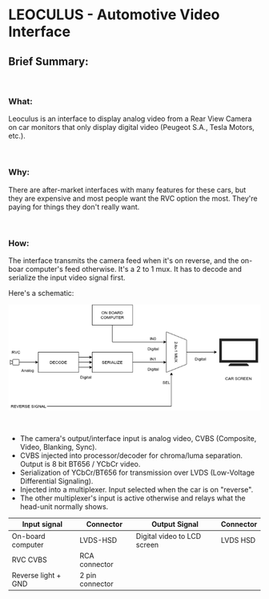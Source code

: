 # LEOCULUS - Automotive Video Interface

## Brief Summary:

&nbsp;

### What:

Leoculus is an interface to display analog video from a Rear View Camera on car monitors that only display digital video (Peugeot S.A., Tesla Motors, etc.). 

&nbsp;

### Why:

There are after-market interfaces with many features for these cars, but they are expensive and most people want the RVC option the most. They're paying for things they don't really want. 

&nbsp;

### How:
The interface transmits the camera feed when it's on reverse, and the on-boar computer's feed otherwise. It's a 2 to 1 mux. It has to decode and serialize the input video signal first.

Here's a schematic:

![Schematic](https://github.com/jhadjar/Leoculus/blob/master/Doc/leoculus.png)

&nbsp;


* The camera's output/interface input is analog video, CVBS (Composite, Video, Blanking, Sync). 
* CVBS injected into processor/decoder for chroma/luma separation. Output is 8 bit BT656 / YCbCr video. 
* Serialization of YCbCr/BT656 for transmission over LVDS (Low-Voltage Differential Signaling).
* Injected into a multiplexer. Input selected when the car is on "reverse".
* The other multiplexer's input is active otherwise and relays what the head-unit normally shows.

| Input signal | Connector | Output Signal | Connector |
| --------------|-----------|----------------|-----------|
| On-board computer | LVDS-HSD | Digital video to LCD screen | LVDS HSD|
| RVC CVBS| RCA connector|
| Reverse light + GND | 2 pin connector|

&nbsp;

&nbsp;

